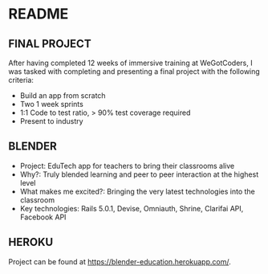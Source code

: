 # README

## FINAL PROJECT

After having completed 12 weeks of immersive training at WeGotCoders, I was tasked with completing and presenting a final project with the following criteria:

* Build an app from scratch
* Two 1 week sprints
* 1:1 Code to test ratio, > 90% test coverage required
* Present to industry

## BLENDER

* Project: EduTech app for teachers to bring their classrooms alive
* Why?: Truly blended learning and peer to peer interaction at the highest level
* What makes me excited?: Bringing the very latest technologies into the classroom
* Key technologies: Rails 5.0.1, Devise, Omniauth, Shrine, Clarifai API, Facebook API

## HEROKU

Project can be found at https://blender-education.herokuapp.com/.
